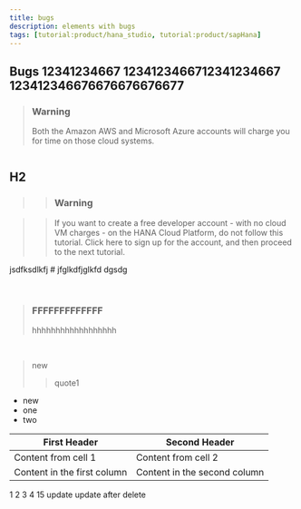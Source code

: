 ```yaml
---
title: bugs
description: elements with bugs
tags: [tutorial:product/hana_studio, tutorial:product/sapHana]
---
```



## Bugs 12341234667 1234123466712341234667 123412346676676676676677
>### Warning
>Both the Amazon AWS and Microsoft Azure accounts will charge you for time on those cloud systems.

```ruby

```
## H2
> >### Warning

> >If you want to create a free developer account - with no cloud VM charges - on the HANA Cloud Platform, do not follow this tutorial.  Click here to sign up for the account, and then proceed to the next tutorial.

jsdfksdlkfj # jfglkdfjglkfd dgsdg


&nbsp;

>### FFFFFFFFFFFFF
> hhhhhhhhhhhhhhhhhh

&nbsp;

> new
>> quote1

- new
 - one
 - two



First Header | Second Header
------------ | -------------
Content from cell 1 | Content from cell 2
Content in the first column | Content in the second column

1
2
3
4
15 update
update after delete
